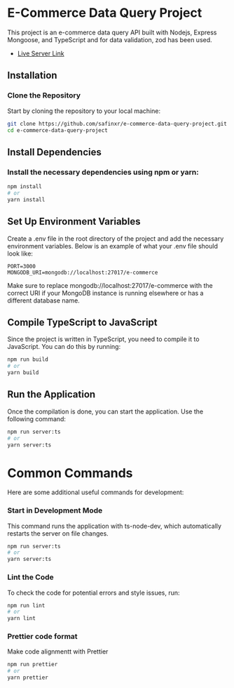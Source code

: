 
# E-Commerce Data Query Project

This project is an e-commerce data query API built with Nodejs, Express Mongoose, and TypeScript and for data validation, zod has been used.


- [Live Server Link](https://e-commerce-data-query-project.vercel.app/)

## Installation

### Clone the Repository

Start by cloning the repository to your local machine:
```bash
git clone https://github.com/safinxr/e-commerce-data-query-project.git
cd e-commerce-data-query-project
```


## Install Dependencies


### Install the necessary dependencies using npm or yarn:

```bash
npm install
# or
yarn install
```

## Set Up Environment Variables

Create a .env file in the root directory of the project and add the necessary environment variables. Below is an example of what your .env file should look like:

```plaintext
PORT=3000
MONGODB_URI=mongodb://localhost:27017/e-commerce

```

Make sure to replace mongodb://localhost:27017/e-commerce with the correct URI if your MongoDB instance is running elsewhere or has a different database name.
## Compile TypeScript to JavaScript

Since the project is written in TypeScript, you need to compile it to JavaScript. You can do this by running:

```bash
npm run build
# or
yarn build
```
## Run the Application

Once the compilation is done, you can start the application. Use the following command:

```bash
npm run server:ts
# or
yarn server:ts
```

# Common Commands

Here are some additional useful commands for development:

### Start in Development Mode

This command runs the application with ts-node-dev, which automatically restarts the server on file changes.

```bash
npm run server:ts
# or
yarn server:ts
```

### Lint the Code

To check the code for potential errors and style issues, run:

```bash
npm run lint
# or
yarn lint
```
### Prettier code format

Make code alignmentt with Prettier
```bash
npm run prettier
# or
yarn prettier
```

